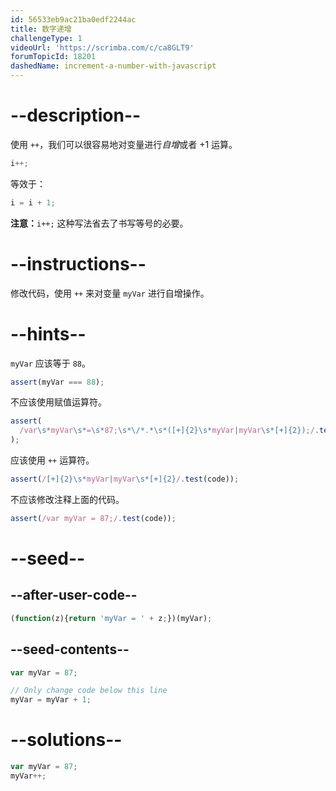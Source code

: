 ```yaml
---
id: 56533eb9ac21ba0edf2244ac
title: 数字递增
challengeType: 1
videoUrl: 'https://scrimba.com/c/ca8GLT9'
forumTopicId: 18201
dashedName: increment-a-number-with-javascript
---
```


# --description--

使用 `++`，我们可以很容易地对变量进行<dfn>自增</dfn>或者 +1 运算。

```js
i++;
```

等效于：

```js
i = i + 1;
```

**注意：**`i++;` 这种写法省去了书写等号的必要。

# --instructions--

修改代码，使用 `++` 来对变量 `myVar` 进行自增操作。

# --hints--

`myVar` 应该等于 `88`。

```js
assert(myVar === 88);
```

不应该使用赋值运算符。

```js
assert(
  /var\s*myVar\s*=\s*87;\s*\/*.*\s*([+]{2}\s*myVar|myVar\s*[+]{2});/.test(code)
);
```

应该使用 `++` 运算符。

```js
assert(/[+]{2}\s*myVar|myVar\s*[+]{2}/.test(code));
```

不应该修改注释上面的代码。

```js
assert(/var myVar = 87;/.test(code));
```

# --seed--

## --after-user-code--

```js
(function(z){return 'myVar = ' + z;})(myVar);
```

## --seed-contents--

```js
var myVar = 87;

// Only change code below this line
myVar = myVar + 1;
```

# --solutions--

```js
var myVar = 87;
myVar++;
```
